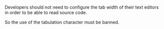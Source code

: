 
Developers should not need to configure the tab width of their text editors in order to be able to read source code.

So the use of the tabulation character must be banned.
